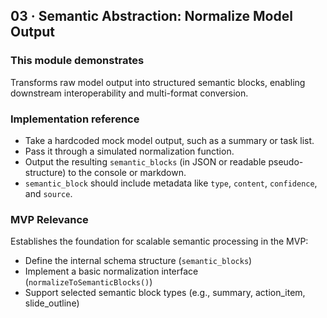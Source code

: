 ## 03 · Semantic Abstraction: Normalize Model Output

### This module demonstrates
Transforms raw model output into structured semantic blocks, enabling downstream interoperability and multi-format conversion.

### Implementation reference
- Take a hardcoded mock model output, such as a summary or task list.
- Pass it through a simulated normalization function.
- Output the resulting `semantic_blocks` (in JSON or readable pseudo-structure) to the console or markdown.
- `semantic_block` should include metadata like `type`, `content`, `confidence`, and `source`.

### MVP Relevance
Establishes the foundation for scalable semantic processing in the MVP:
- Define the internal schema structure (`semantic_blocks`)
- Implement a basic normalization interface (`normalizeToSemanticBlocks()`)
- Support selected semantic block types (e.g., summary, action_item, slide_outline)
